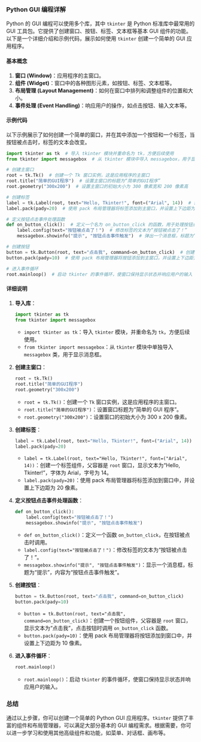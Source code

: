 ### Python GUI 编程详解

Python 的 GUI 编程可以使用多个库，其中 `tkinter` 是 Python 标准库中最常用的 GUI 工具包。它提供了创建窗口、按钮、标签、文本框等基本 GUI 组件的功能。以下是一个详细介绍和示例代码，展示如何使用 `tkinter` 创建一个简单的 GUI 应用程序。

#### 基本概念

1. **窗口 (Window)**：应用程序的主窗口。
2. **组件 (Widget)**：窗口中的各种图形元素，如按钮、标签、文本框等。
3. **布局管理 (Layout Management)**：如何在窗口中排列和调整组件的位置和大小。
4. **事件处理 (Event Handling)**：响应用户的操作，如点击按钮、输入文本等。

#### 示例代码

以下示例展示了如何创建一个简单的窗口，并在其中添加一个按钮和一个标签，当按钮被点击时，标签的文本会改变。

```python
import tkinter as tk  # 导入 tkinter 模块并重命名为 tk，方便后续使用
from tkinter import messagebox  # 从 tkinter 模块中导入 messagebox，用于显示消息框

# 创建主窗口
root = tk.Tk()  # 创建一个 Tk 窗口实例，这是应用程序的主窗口
root.title("简单的GUI程序")  # 设置主窗口的标题为“简单的GUI程序”
root.geometry("300x200")  # 设置主窗口的初始大小为 300 像素宽和 200 像素高

# 创建标签
label = tk.Label(root, text="Hello, Tkinter!", font=("Arial", 14))  # 创建一个标签，显示文本为“Hello, Tkinter!”，字体为 Arial，字号为 14
label.pack(pady=20)  # 使用 pack 布局管理器将标签添加到主窗口，并设置上下边距为 20 像素

# 定义按钮点击事件处理函数
def on_button_click():  # 定义一个名为 on_button_click 的函数，用于处理按钮点击事件
    label.config(text="按钮被点击了！")  # 修改标签的文本为“按钮被点击了！”
    messagebox.showinfo("提示", "按钮点击事件触发")  # 弹出一个消息框，标题为“提示”，内容为“按钮点击事件触发”

# 创建按钮
button = tk.Button(root, text="点击我", command=on_button_click)  # 创建一个按钮，显示文本为“点击我”，点击按钮时调用 on_button_click 函数
button.pack(pady=10)  # 使用 pack 布局管理器将按钮添加到主窗口，并设置上下边距为 10 像素

# 进入事件循环
root.mainloop()  # 启动 tkinter 的事件循环，使窗口保持显示状态并响应用户的输入
```

#### 详细说明

1. **导入库**：
   ```python
   import tkinter as tk
   from tkinter import messagebox
   ```
   - `import tkinter as tk`：导入 `tkinter` 模块，并重命名为 `tk`，方便后续使用。
   - `from tkinter import messagebox`：从 `tkinter` 模块中单独导入 `messagebox` 类，用于显示消息框。

2. **创建主窗口**：
   ```python
   root = tk.Tk()
   root.title("简单的GUI程序")
   root.geometry("300x200")
   ```
   - `root = tk.Tk()`：创建一个 `Tk` 窗口实例，这是应用程序的主窗口。
   - `root.title("简单的GUI程序")`：设置窗口标题为“简单的 GUI 程序”。
   - `root.geometry("300x200")`：设置窗口的初始大小为 300 x 200 像素。

3. **创建标签**：
   ```python
   label = tk.Label(root, text="Hello, Tkinter!", font=("Arial", 14))
   label.pack(pady=20)
   ```
   - `label = tk.Label(root, text="Hello, Tkinter!", font=("Arial", 14))`：创建一个标签组件，父容器是 `root` 窗口，显示文本为“Hello, Tkinter!”，字体为 Arial，字号为 14。
   - `label.pack(pady=20)`：使用 pack 布局管理器将标签添加到窗口中，并设置上下边距为 20 像素。

4. **定义按钮点击事件处理函数**：
   ```python
   def on_button_click():
       label.config(text="按钮被点击了！")
       messagebox.showinfo("提示", "按钮点击事件触发")
   ```
   - `def on_button_click()`：定义一个函数 `on_button_click`，在按钮被点击时调用。
   - `label.config(text="按钮被点击了！")`：修改标签的文本为“按钮被点击了！”。
   - `messagebox.showinfo("提示", "按钮点击事件触发")`：显示一个消息框，标题为“提示”，内容为“按钮点击事件触发”。

5. **创建按钮**：
   ```python
   button = tk.Button(root, text="点击我", command=on_button_click)
   button.pack(pady=10)
   ```
   - `button = tk.Button(root, text="点击我", command=on_button_click)`：创建一个按钮组件，父容器是 `root` 窗口，显示文本为“点击我”，点击按钮时调用 `on_button_click` 函数。
   - `button.pack(pady=10)`：使用 pack 布局管理器将按钮添加到窗口中，并设置上下边距为 10 像素。

6. **进入事件循环**：
   ```python
   root.mainloop()
   ```
   - `root.mainloop()`：启动 `tkinter` 的事件循环，使窗口保持显示状态并响应用户的输入。

### 总结

通过以上步骤，你可以创建一个简单的 Python GUI 应用程序。`tkinter` 提供了丰富的组件和布局管理器，可以满足大部分基本的 GUI 编程需求。根据需要，你可以进一步学习和使用其他高级组件和功能，如菜单、对话框、画布等。
